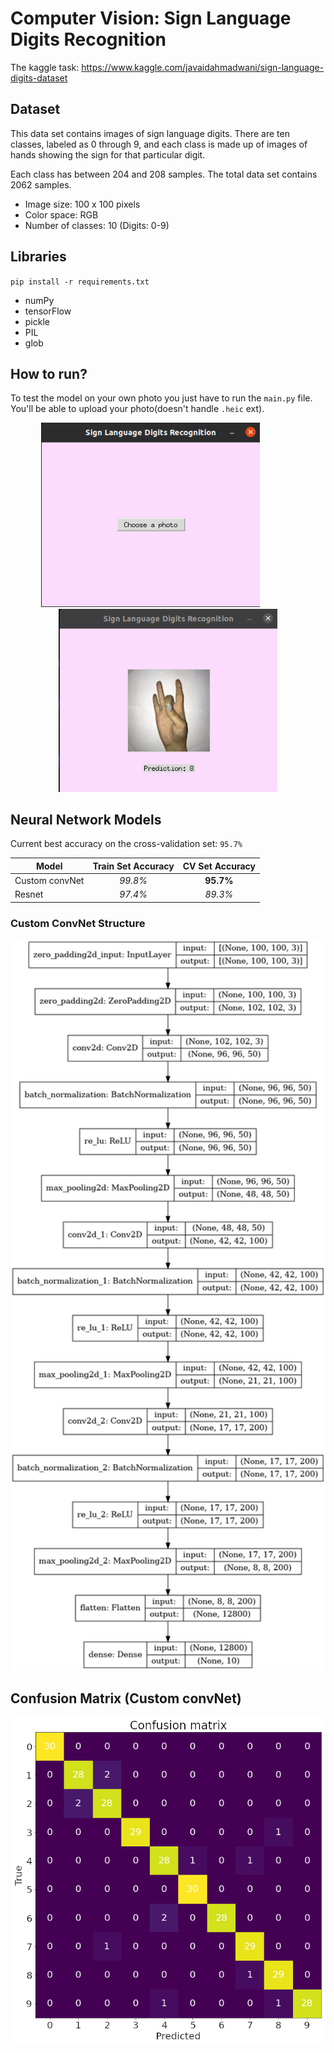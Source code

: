 # Computer Vision: Sign Language Digits Recognition

The kaggle task: https://www.kaggle.com/javaidahmadwani/sign-language-digits-dataset

## Dataset

This data set contains images of sign language digits. There are ten classes, labeled as 0 through 9, and each class is made up of images of hands showing the sign for that particular digit.

Each class has between 204 and 208 samples. The total data set contains 2062 samples.

- Image size: 100 x 100 pixels
- Color space: RGB
- Number of classes: 10 (Digits: 0-9)

## Libraries

`pip install -r requirements.txt`

- numPy
- tensorFlow
- pickle
- PIL
- glob

## How to run?

To test the model on your own photo you just have to run the `main.py` file. You'll be able to upload your photo(doesn't handle `.heic` ext).

<p align="center">
  <img src="./img/window_a.png" style="width:350px;"/>
  &nbsp&nbsp&nbsp&nbsp&nbsp&nbsp&nbsp&nbsp&nbsp&nbsp&nbsp&nbsp&nbsp
  <img src="./img/window_b.png" style="width:350px;"/>
</p>

## Neural Network Models
Current best accuracy on the cross-validation set: `95.7%`

| Model           | Train Set Accuracy    | CV Set Accuracy       |
|-----------------|:---------------------:|:---------------------:|
| Custom convNet  | *99.8%*               | **95.7%**             |
| Resnet          | *97.4%*               | *89.3%*               |

### Custom ConvNet Structure

<p align="center">
  <img src="./img/model_plot.png" style="width:600px;"/>
</p>

## Confusion Matrix (Custom convNet)
<p align="center">
  <img src="./img/confusion_matrix.png" style="width:500px;"/>
</p>

